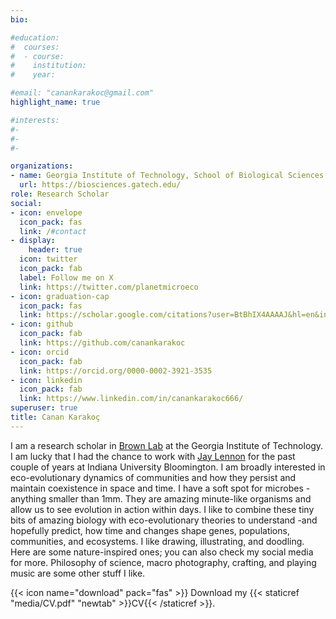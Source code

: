 ```yaml
---
bio:  

#education:
#  courses:
#  - course: 
#    institution: 
#    year: 

#email: "canankarakoc@gmail.com"
highlight_name: true

#interests:
#- 
#-   
#- 

organizations:
- name: Georgia Institute of Technology, School of Biological Sciences 
  url: https://biosciences.gatech.edu/
role: Research Scholar 
social:
- icon: envelope
  icon_pack: fas
  link: /#contact
- display:
    header: true
  icon: twitter
  icon_pack: fab
  label: Follow me on X
  link: https://twitter.com/planetmicroeco
- icon: graduation-cap
  icon_pack: fas
  link: https://scholar.google.com/citations?user=BtBhIX4AAAAJ&hl=en&inst=13098912254855678857
- icon: github
  icon_pack: fab
  link: https://github.com/canankarakoc
- icon: orcid
  icon_pack: fab
  link: https://orcid.org/0000-0002-3921-3535
- icon: linkedin
  icon_pack: fab
  link: https://www.linkedin.com/in/canankarakoc666/
superuser: true
title: Canan Karakoç
---
```


I am a research scholar in [Brown Lab](https://microbes.sitehost.iu.edu/) at the Georgia Institute of Technology. I am lucky that I had the chance to work with [Jay Lennon](https://lennonlab.github.io/) for the past couple of years at Indiana University Bloomington. 
I am broadly interested in eco-evolutionary dynamics of communities and how they persist and maintain coexistence in space and time. I have a soft spot for microbes -anything smaller than 1mm. They are amazing minute-like organisms and allow us to see evolution in action within days. I like to combine these tiny bits of amazing biology with eco-evolutionary theories to understand -and hopefully predict, how time and changes shape genes, populations, communities, and ecosystems. 
I like drawing, illustrating, and doodling. Here are some nature-inspired ones; you can also check my social media for more. Philosophy of science, macro photography, crafting, and playing music are some other stuff I like.

{{< icon name="download" pack="fas" >}} Download my {{< staticref "media/CV.pdf" "newtab" >}}CV{{< /staticref >}}.

